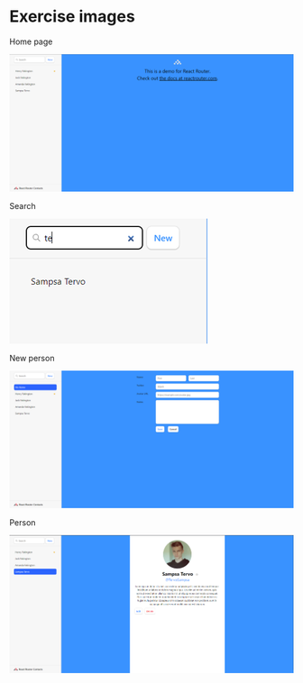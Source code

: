 # Exercise images

Home page  

![home](home.png)  

Search    

![search](search.png)  

New person  

![new](new.png)  

Person  

![remove](person.png)  
